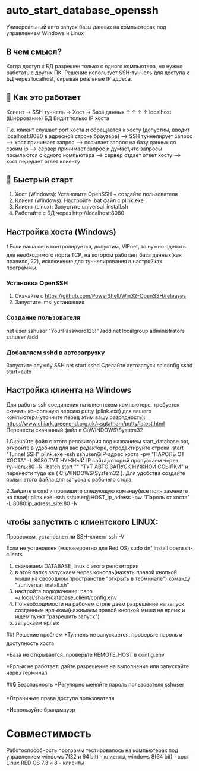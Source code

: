 # auto_start_database_openssh
Универсальный авто запуск базы данных на компьютерах под управлением Windows и Linux

## В чем смысл?
Когда доступ к БД разрешен только с одного компьютера, но нужно работать с других ПК. Решение использует SSH-туннель для доступа к БД через localhost, скрывая реальные IP адреса.

## 🔄 Как это работает
Клиент → SSH туннель → Хост → База данных
↑ ↑ ↑ ↑
localhost (Шифрование) БД Видит только IP хоста

Т.е. клиент слушает port хоста и обращается к хосту (допустим, вводит localhost:8080 в адресной строке браузера) --> SSH туннелирует запрос --> хост принимает запрос --> посылает запрос на базу данных со своим ip --> сервер принимает запрос и думает,что запросы посылаются с одного компьютера --> сервер отдает ответ хосту --> хост передает ответ клиенту

## 🚀 Быстрый старт
1. Хост (Windows): Установите OpenSSH + создайте пользователя
2. Клиент (Windows): Настройте .bat файл с plink.exe  
3. Клиент (Linux): Запустите universal_install.sh
4. Работайте с БД через http://localhost:8080


## Настройка хоста (Windows)
  ❗ Если ваша сеть контролируется, допустим, VIPnet, то нужно сделать для необходимого порта TCP, на котором работает база данных(как правило, 22), исключение для туннелирования в настройках программы.
    
  ### Установка OpenSSH
  1. Скачайте с https://github.com/PowerShell/Win32-OpenSSH/releases
  2. Запустите .msi установщик

  ### Создание пользователя
  net user sshuser "YourPassword123!" /add
  net localgroup administrators sshuser /add 

  ### Добавляем sshd в автозагрузку
  Запустите службу SSH
  net start sshd
  Сделайте автозапуск
  sc config sshd start=auto
  
  ## Настройка клиента на Windows
  Для работы ssh соединения на клиентском компьютере, требуется скачать консольную версию putty (plink.exe) для вашего компьютера(уточните перед этим вашу разрядность): https://www.chiark.greenend.org.uk/~sgtatham/putty/latest.html
  Перенести скачанный файл в C:\\WINDOWS\System32
  
  1.Скачайте файл с этого репозитория под названием start_database.bat, откройте в удобном для вас редакторе, отредактируйте строки:
  start "Tunnel SSH" plink.exe -ssh sshuser@IP-адрес хоста -pw "ПАРОЛЬ ОТ ХОСТА" -L 8080:ТУТ НУЖНЫЙ IP сайта,который пропускаем через туннель:80 -N -batch
  start "" "ТУТ АВТО ЗАПУСК НУЖНОЙ ССЫЛКИ"
  и перенести туда же ( C:\\WINDOWS\System32 ). 
  Для удобства создайте ярлык этого файла для запуска с рабочего стола.
  
  2.Зайдите в cmd и пропишите следующую команду(все поля замените на свои): 
  plink.exe -ssh sshuser@HOST_ip_adress -pw "Пароль от хоста" -L 8080:ip_adress_site:80 -N

## чтобы запустить с клиентского LINUX: 
Проверяем, установлен ли SSH-клиент
ssh -V

Если не установлен (маловероятно для Red OS)
sudo dnf install openssh-clients

1) скачиваем DATABASE_linux с этого репозитория
2) в этой папке запускаем через консоль(нажать правой кнопкой мыши на свободном пространстве "открыть в терминале") команду  "./universal_install.sh"
3) настройте подключение: nano ~/.local/share/database_client/config.env
4) По необходимости на рабочем столе даем разрешение на запуск созданным ярлыкам(нажимаем правой кнопкой мыши на ярлык и ищем пункт  "разрешить запуск")
5) запускаем ярлык


##❗ Решение проблем
*Туннель не запускается: проверьте пароль и доступность хоста

*База не открывается: проверьте REMOTE_HOST в config.env

*Ярлык не работает: дайте разрешение на выполнение или запускайте через терминал

##🔒 Безопасность
*Регулярно меняйте пароль пользователя sshuser

*Ограничьте права доступа пользователя

*Используйте брандмауэр


# Совместимость

Работоспособность программ тестировалось на компьютерах под управлением 
windows 7(32 и 64 bit) - клиенты, 
windows 8(64 bit) - хост  
Linux RED OS 7.3 и 8 - клиенты
